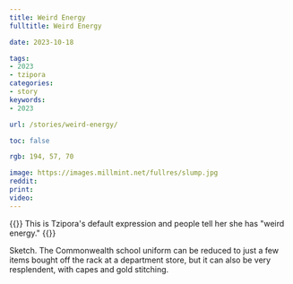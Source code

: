 ```yaml
---
title: Weird Energy
fulltitle: Weird Energy

date: 2023-10-18

tags:
- 2023
- tzipora
categories:
- story
keywords:
- 2023

url: /stories/weird-energy/

toc: false

rgb: 194, 57, 70

image: https://images.millmint.net/fullres/slump.jpg
reddit:
print:
video:
---
```

{{<note caption>}}
This is Tzipora's default expression and people tell her she has "weird energy."
{{</note>}}

Sketch. The Commonwealth school uniform can be reduced to just a few items bought off the rack at a department store, but it can also be very resplendent, with capes and gold stitching.